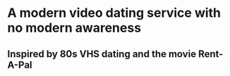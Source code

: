 # A modern video dating service with no modern awareness

## Inspired by 80s VHS dating and the movie Rent-A-Pal
